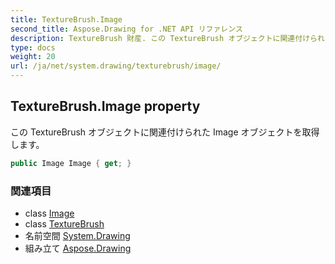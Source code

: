 ```yaml
---
title: TextureBrush.Image
second_title: Aspose.Drawing for .NET API リファレンス
description: TextureBrush 財産. この TextureBrush オブジェクトに関連付けられた Image オブジェクトを取得します
type: docs
weight: 20
url: /ja/net/system.drawing/texturebrush/image/
---
```

## TextureBrush.Image property

この TextureBrush オブジェクトに関連付けられた Image オブジェクトを取得します。

```csharp
public Image Image { get; }
```

### 関連項目

* class [Image](../../image/)
* class [TextureBrush](../)
* 名前空間 [System.Drawing](../../texturebrush/)
* 組み立て [Aspose.Drawing](../../../)



